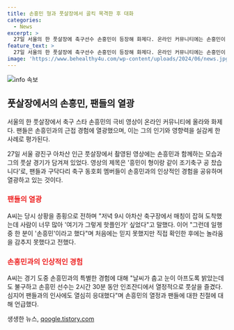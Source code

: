 ```yaml
---
title: 손흥민 형과 풋살장에서 골킥 목격한 후 대화
categories:
  - News
excerpt: >
  27일 서울의 한 풋살장에 축구선수 손흥민이 등장해 화제다. 온라인 커뮤니티에는 손흥민이 풋살장에서 축구를 즐기는 영상이 올라와 눈길을 끌었다. 그의 의왕초과 소셜미디어에는 조기축구 열심히 하다 보니 이런 행운도 온다. 오늘만큼은 내가 성공한 덕후이자 대한민국에서 가장 운 좋은 남자라며 기쁨을 나타내는 발언도 있었다. 손흥민은 이번이 처음이 아니라고 하며, 이전에도 가수 임영웅과의 조기축구 경기 영상이 화제가 되기도 했다.
feature_text: >
  27일 서울의 한 풋살장에 축구선수 손흥민이 등장해 화제다. 온라인 커뮤니티에는 손흥민이 풋살장에서 축구를 즐기는 영상이 올라와 눈길을 끌었다. 그의 의왕초과 소셜미디어에는 조기축구 열심히 하다 보니 이런 행운도 온다. 오늘만큼은 내가 성공한 덕후이자 대한민국에서 가장 운 좋은 남자라며 기쁨을 나타내는 발언도 있었다. 손흥민은 이번이 처음이 아니라고 하며, 이전에도 가수 임영웅과의 조기축구 경기 영상이 화제가 되기도 했다.
image: 'https://www.behealthy4u.com/wp-content/uploads/2024/06/news.jpg'
---
```


<p><img src="https://www.behealthy4u.com/wp-content/uploads/2024/06/news.jpg" alt="info 속보" /></p>

<h2 data-ke-size="size26">풋살장에서의 손흥민, 팬들의 열광</h2>

<p data-ke-size="size16">서울의 한 풋살장에서 축구 스타 손흥민의 극비 영상이 온라인 커뮤니티에 올라와 화제다. 팬들은 손흥민과의 근접 경험에 열광했으며, 이는 그의 인기와 영향력을 실감케 한 사례로 평가된다.</p>

<p data-ke-size="size16">27일 서울 광진구 아차산 인근 풋살장에서 촬영된 영상에는 손흥민과 함께하는 모습과 그의 풋살 경기가 담겨져 있었다. 영상의 제목은 '흥민이 형이랑 같이 조기축구 공 찼습니다'로, 팬들과 구닥다리 축구 동호회 멤버들이 손흥민과의 인상적인 경험을 공유하며 열광하고 있는 것이다.</p>

<h3><b><span style="color: #ee2323;">팬들의 열광</span></b></h3>

<p data-ke-size="size16">A씨는 당시 상황을 종횡으로 전하며 "저녁 9시 아차산 축구장에서 매칭이 잡혀 도착했는데 사람이 너무 많아 '여기가 그렇게 핫플인가' 싶었다"고 말했다. 이어 "그런데 일행 중 한 분이 '손흥민'이라고 했다"며 처음에는 믿지 못했지만 직접 확인한 후에는 놀라움을 감추지 못했다고 전했다.</p>

<h3><b><span style="color: #ee2323;">손흥민과의 인상적인 경험</span></b></h3>

<p data-ke-size="size16">A씨는 경기 도중 손흥민과의 특별한 경험에 대해 "날씨가 춥고 눈이 아프도록 밝았는데도 불구하고 손흥민 선수는 2시간 30분 동안 인조잔디에서 열정적으로 풋살을 즐겼다. 심지어 팬들과의 인사에도 열심히 응대했다"며 손흥민의 열정과 팬들에 대한 친절에 대해 언급했다.</p>
생생한 뉴스, <a href="https://qoogle.tistory.com" rel="dofollow">qoogle.tistory.com</a>


